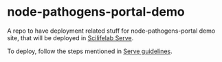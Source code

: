 # node-pathogens-portal-demo

A repo to have deployment related stuff for node-pathogens-portal demo site, that will be deployed in [Scilifelab Serve](https://serve.scilifelab.se/).

To deploy, follow the steps mentioned in [Serve guidelines](https://serve.scilifelab.se/docs/application-hosting/other/).
